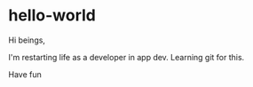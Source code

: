 # hello-world
Hi beings,

I'm restarting life as a developer in app dev. Learning git for this.

Have fun
